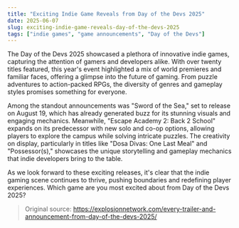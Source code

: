 ```yaml
---
title: "Exciting Indie Game Reveals from Day of the Devs 2025"
date: 2025-06-07
slug: exciting-indie-game-reveals-day-of-the-devs-2025
tags: ["indie games", "game announcements", "Day of the Devs"]
---
```


The Day of the Devs 2025 showcased a plethora of innovative indie games, capturing the attention of gamers and developers alike. With over twenty titles featured, this year's event highlighted a mix of world premieres and familiar faces, offering a glimpse into the future of gaming. From puzzle adventures to action-packed RPGs, the diversity of genres and gameplay styles promises something for everyone.

Among the standout announcements was "Sword of the Sea," set to release on August 19, which has already generated buzz for its stunning visuals and engaging mechanics. Meanwhile, "Escape Academy 2: Back 2 School" expands on its predecessor with new solo and co-op options, allowing players to explore the campus while solving intricate puzzles. The creativity on display, particularly in titles like "Dosa Divas: One Last Meal" and "Possessor(s)," showcases the unique storytelling and gameplay mechanics that indie developers bring to the table.

As we look forward to these exciting releases, it's clear that the indie gaming scene continues to thrive, pushing boundaries and redefining player experiences. Which game are you most excited about from Day of the Devs 2025? 

> Original source: https://explosionnetwork.com/every-trailer-and-announcement-from-day-of-the-devs-2025/